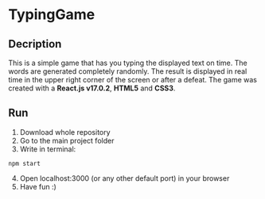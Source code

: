 # TypingGame

## Decription
This is a simple game that has you typing the displayed text on time. The words are generated completely randomly. The result is displayed in real time in the upper right corner of the screen or after a defeat.
The game was created with a **React.js v17.0.2**, **HTML5** and **CSS3**.

## Run
1. Download whole repository
2. Go to the main project folder
3. Write  in terminal:
```
npm start
```
4. Open localhost:3000 (or any other default port) in your browser
5. Have fun :)





